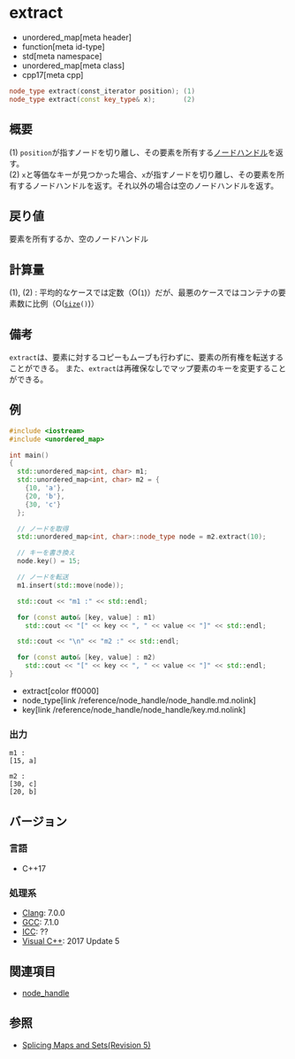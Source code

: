 # extract
* unordered_map[meta header]
* function[meta id-type]
* std[meta namespace]
* unordered_map[meta class]
* cpp17[meta cpp]

```cpp
node_type extract(const_iterator position); (1)
node_type extract(const key_type& x);       (2)
```

## 概要
(1) `position`が指すノードを切り離し、その要素を所有する[ノードハンドル](/reference/node_handle/node_handle.md)を返す。  
(2) `x`と等価なキーが見つかった場合、`x`が指すノードを切り離し、その要素を所有するノードハンドルを返す。それ以外の場合は空のノードハンドルを返す。 


## 戻り値
要素を所有するか、空のノードハンドル


## 計算量
(1), (2) : 平均的なケースでは定数（O(`1`)）だが、最悪のケースではコンテナの要素数に比例（O([`size`](size.md)`()`)）


## 備考
`extract`は、要素に対するコピーもムーブも行わずに、要素の所有権を転送することができる。
また、`extract`は再確保なしでマップ要素のキーを変更することができる。 


## 例
```cpp example
#include <iostream>
#include <unordered_map>

int main()
{
  std::unordered_map<int, char> m1;
  std::unordered_map<int, char> m2 = {
    {10, 'a'},
    {20, 'b'},
    {30, 'c'}
  };

  // ノードを取得
  std::unordered_map<int, char>::node_type node = m2.extract(10);

  // キーを書き換え
  node.key() = 15;

  // ノードを転送
  m1.insert(std::move(node));

  std::cout << "m1 :" << std::endl;

  for (const auto& [key, value] : m1)
    std::cout << "[" << key << ", " << value << "]" << std::endl;

  std::cout << "\n" << "m2 :" << std::endl;

  for (const auto& [key, value] : m2)
    std::cout << "[" << key << ", " << value << "]" << std::endl;
}
```
* extract[color ff0000]
* node_type[link /reference/node_handle/node_handle.md.nolink]
* key[link /reference/node_handle/node_handle/key.md.nolink]


### 出力
```
m1 :
[15, a]

m2 :
[30, c]
[20, b]
```

## バージョン
### 言語
- C++17


### 処理系
- [Clang](/implementation.md#clang): 7.0.0
- [GCC](/implementation.md#gcc): 7.1.0
- [ICC](/implementation.md#icc): ??
- [Visual C++](/implementation.md#visual_cpp): 2017 Update 5


## 関連項目
- [node_handle](/reference/node_handle/node_handle.md)


## 参照
- [Splicing Maps and Sets(Revision 5)](http://www.open-std.org/jtc1/sc22/wg21/docs/papers/2016/p0083r3.pdf)

